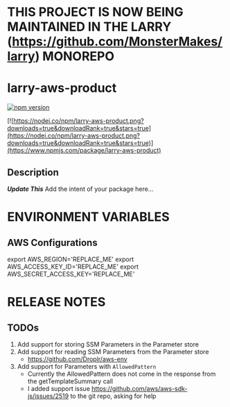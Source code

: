 # THIS PROJECT IS NOW BEING MAINTAINED IN THE LARRY (https://github.com/MonsterMakes/larry) MONOREPO

# larry-aws-product

[![npm version](https://badge.fury.io/js/larry-aws-product.svg)](https://badge.fury.io/js/larry-aws-product)

[![https://nodei.co/npm/larry-aws-product.png?downloads=true&downloadRank=true&stars=true](https://nodei.co/npm/larry-aws-product.png?downloads=true&downloadRank=true&stars=true)](https://www.npmjs.com/package/larry-aws-product)


## Description
***Update This*** Add the intent of your package here...


# ENVIRONMENT VARIABLES
## AWS Configurations
export AWS_REGION='REPLACE_ME'
export AWS_ACCESS_KEY_ID='REPLACE_ME'
export AWS_SECRET_ACCESS_KEY='REPLACE_ME'

# RELEASE NOTES

## TODOs
1. Add support for storing SSM Parameters in the Parameter store
2. Add support for reading SSM Parameters from the Parameter store
	- https://github.com/Droplr/aws-env
3. Add support for Parameters with `AllowedPattern`
	- Currently the AllowedPattern does not come in the response from the getTemplateSummary call
	- I added support issue https://github.com/aws/aws-sdk-js/issues/2519 to the git repo, asking for help
